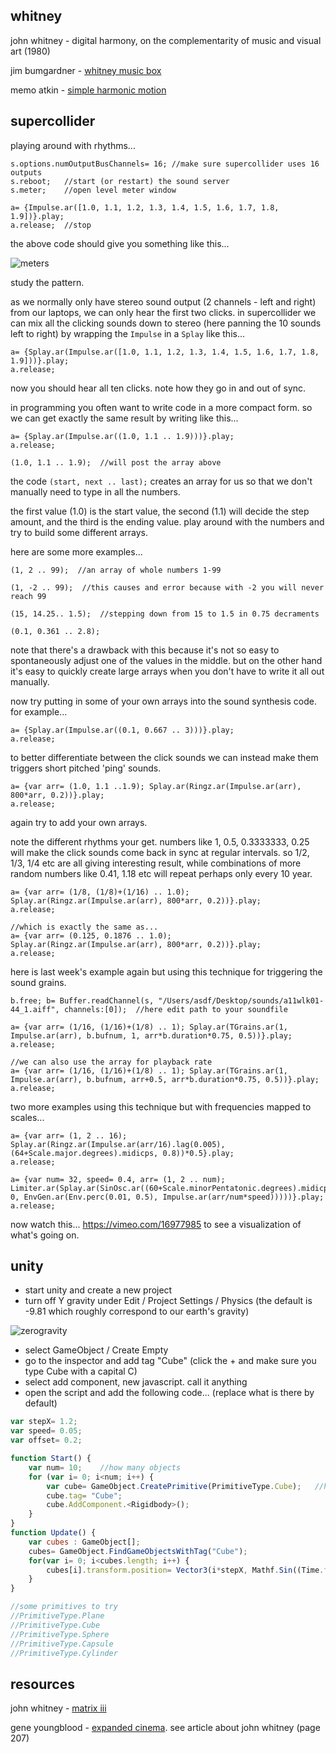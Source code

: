 whitney
--------------------

john whitney - digital harmony, on the complementarity of music and visual art (1980)

jim bumgardner - [whitney music box](http://krazydad.com/blog/2006/04/23/visual-harmony/)

memo atkin - [simple harmonic motion](http://www.memo.tv/simple-harmonic-motion/)

supercollider
--

playing around with rhythms...

```
s.options.numOutputBusChannels= 16; //make sure supercollider uses 16 outputs
s.reboot;   //start (or restart) the sound server
s.meter;    //open level meter window

a= {Impulse.ar([1.0, 1.1, 1.2, 1.3, 1.4, 1.5, 1.6, 1.7, 1.8, 1.9])}.play;
a.release;  //stop
```

the above code should give you something like this...

![meters](01meters.png?raw=true "meters")

study the pattern.

as we normally only have stereo sound output (2 channels - left and right) from our laptops, we can only hear the first two clicks.
in supercollider we can mix all the clicking sounds down to stereo (here panning the 10 sounds left to right) by wrapping the `Impulse` in a `Splay` like this...

```
a= {Splay.ar(Impulse.ar([1.0, 1.1, 1.2, 1.3, 1.4, 1.5, 1.6, 1.7, 1.8, 1.9]))}.play;
a.release;
```

now you should hear all ten clicks. note how they go in and out of sync.

in programming you often want to write code in a more compact form. so we can get exactly the same result by writing like this...

```
a= {Splay.ar(Impulse.ar((1.0, 1.1 .. 1.9)))}.play;
a.release;

(1.0, 1.1 .. 1.9);  //will post the array above
```

the code `(start, next .. last);` creates an array for us so that we don't manually need to type in all the numbers.

the first value (1.0) is the start value, the second (1.1) will decide the step amount, and the third is the ending value.
play around with the numbers and try to build some different arrays.

here are some more examples...

```
(1, 2 .. 99);  //an array of whole numbers 1-99

(1, -2 .. 99);  //this causes and error because with -2 you will never reach 99

(15, 14.25.. 1.5);  //stepping down from 15 to 1.5 in 0.75 decraments

(0.1, 0.361 .. 2.8);
```
note that there's a drawback with this because it's not so easy to spontaneously adjust one of the values in the middle. but on the other hand it's easy to quickly create large arrays when you don't have to write it all out manually.

now try putting in some of your own arrays into the sound synthesis code. for example...

```
a= {Splay.ar(Impulse.ar((0.1, 0.667 .. 3)))}.play;
a.release;
```

to better differentiate between the click sounds we can instead make them triggers short pitched 'ping' sounds.

```
a= {var arr= (1.0, 1.1 ..1.9); Splay.ar(Ringz.ar(Impulse.ar(arr), 800*arr, 0.2))}.play;
a.release;
```

again try to add your own arrays.

note the different rhythms your get. numbers like 1, 0.5, 0.3333333, 0.25 will make the click sounds come back in sync at regular intervals. so 1/2, 1/3, 1/4 etc are all giving interesting result, while combinations of more random numbers like 0.41, 1.18 etc will repeat perhaps only every 10 year.

```
a= {var arr= (1/8, (1/8)+(1/16) .. 1.0); Splay.ar(Ringz.ar(Impulse.ar(arr), 800*arr, 0.2))}.play;
a.release;

//which is exactly the same as...
a= {var arr= (0.125, 0.1876 .. 1.0); Splay.ar(Ringz.ar(Impulse.ar(arr), 800*arr, 0.2))}.play;
a.release;
```
here is last week's example again but using this technique for triggering the sound grains.

```
b.free; b= Buffer.readChannel(s, "/Users/asdf/Desktop/sounds/a11wlk01-44_1.aiff", channels:[0]);  //here edit path to your soundfile

a= {var arr= (1/16, (1/16)+(1/8) .. 1); Splay.ar(TGrains.ar(1, Impulse.ar(arr), b.bufnum, 1, arr*b.duration*0.75, 0.5))}.play;
a.release;

//we can also use the array for playback rate
a= {var arr= (1/16, (1/16)+(1/8) .. 1); Splay.ar(TGrains.ar(1, Impulse.ar(arr), b.bufnum, arr+0.5, arr*b.duration*0.75, 0.5))}.play;
a.release;
```

two more examples using this technique but with frequencies mapped to scales...

```
a= {var arr= (1, 2 .. 16); Splay.ar(Ringz.ar(Impulse.ar(arr/16).lag(0.005), (64+Scale.major.degrees).midicps, 0.8))*0.5}.play;
a.release;

a= {var num= 32, speed= 0.4, arr= (1, 2 .. num); Limiter.ar(Splay.ar(SinOsc.ar((60+Scale.minorPentatonic.degrees).midicps, 0, EnvGen.ar(Env.perc(0.01, 0.5), Impulse.ar(arr/num*speed)))))}.play;
a.release;
```

now watch this... <https://vimeo.com/16977985> to see a visualization of what's going on.

unity
--

* start unity and create a new project
* turn off Y gravity under Edit / Project Settings / Physics (the default is -9.81 which roughly correspond to our earth's gravity)

![zerogravity](02zerogravity.png?raw=true "zerogravity")

* select GameObject / Create Empty
* go to the inspector and add tag "Cube" (click the + and make sure you type Cube with a capital C)
* select add component, new javascript. call it anything
* open the script and add the following code... (replace what is there by default)

```javascript
var stepX= 1.2;
var speed= 0.05;
var offset= 0.2;

function Start() {
    var num= 10;	//how many objects
    for (var i= 0; i<num; i++) {
        var cube= GameObject.CreatePrimitive(PrimitiveType.Cube);	//here try different primitives
        cube.tag= "Cube";
        cube.AddComponent.<Rigidbody>();
    }
}
function Update() {
    var cubes : GameObject[];
    cubes= GameObject.FindGameObjectsWithTag("Cube");
    for(var i= 0; i<cubes.length; i++) {
        cubes[i].transform.position= Vector3(i*stepX, Mathf.Sin((Time.frameCount*speed)+(i*offset)), 0);
    }
}

//some primitives to try
//PrimitiveType.Plane
//PrimitiveType.Cube
//PrimitiveType.Sphere
//PrimitiveType.Capsule
//PrimitiveType.Cylinder

```

resources
--

john whitney - [matrix iii](https://www.youtube.com/watch?v=ZrKgyY5aDvA)

gene youngblood - [expanded cinema](http://www.vasulka.org/Kitchen/PDF_ExpandedCinema/book.pdf). see article about john whitney (page 207)
